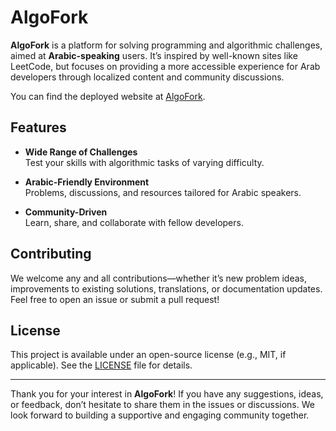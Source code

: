 # AlgoFork

**AlgoFork** is a platform for solving programming and algorithmic challenges, aimed at **Arabic-speaking** users. It’s inspired by well-known sites like LeetCode, but focuses on providing a more accessible experience for Arab developers through localized content and community discussions.

You can find the deployed website at [AlgoFork](https://algofork.com/ar).

## Features

- **Wide Range of Challenges**  
  Test your skills with algorithmic tasks of varying difficulty.

- **Arabic-Friendly Environment**  
  Problems, discussions, and resources tailored for Arabic speakers.

- **Community-Driven**  
  Learn, share, and collaborate with fellow developers.

## Contributing

We welcome any and all contributions—whether it’s new problem ideas, improvements to existing solutions, translations, or documentation updates. Feel free to open an issue or submit a pull request!

## License

This project is available under an open-source license (e.g., MIT, if applicable). See the [LICENSE](./LICENSE) file for details.

---

Thank you for your interest in **AlgoFork**! If you have any suggestions, ideas, or feedback, don’t hesitate to share them in the issues or discussions. We look forward to building a supportive and engaging community together.
